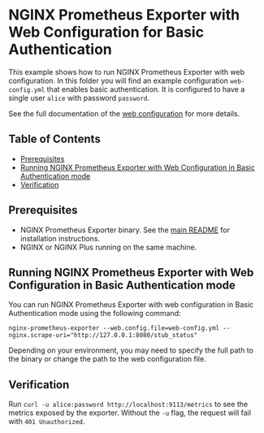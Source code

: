 # NGINX Prometheus Exporter with Web Configuration for Basic Authentication

This example shows how to run NGINX Prometheus Exporter with web configuration. In this folder you will find an example
configuration `web-config.yml` that enables basic authentication. It is configured to have a single user `alice` with
password `password`.

See the full documentation of the [web configuration](https://github.com/prometheus/exporter-toolkit/blob/master/docs/web-configuration.md) for more details.

<!-- START doctoc generated TOC please keep comment here to allow auto update -->
<!-- DON'T EDIT THIS SECTION, INSTEAD RE-RUN doctoc TO UPDATE -->
## Table of Contents

- [Prerequisites](#prerequisites)
- [Running NGINX Prometheus Exporter with Web Configuration in Basic Authentication mode](#running-nginx-prometheus-exporter-with-web-configuration-in-basic-authentication-mode)
- [Verification](#verification)

<!-- END doctoc generated TOC please keep comment here to allow auto update -->

## Prerequisites

- NGINX Prometheus Exporter binary. See the [main README](../../README.md) for installation instructions.
- NGINX or NGINX Plus running on the same machine.

## Running NGINX Prometheus Exporter with Web Configuration in Basic Authentication mode

You can run NGINX Prometheus Exporter with web configuration in Basic Authentication mode using the following command:

```console
nginx-prometheus-exporter --web.config.file=web-config.yml --nginx.scrape-uri="http://127.0.0.1:8080/stub_status"
```

Depending on your environment, you may need to specify the full path to the binary or change the path to the web
configuration file.

## Verification

Run `curl -u alice:password http://localhost:9113/metrics` to see the metrics exposed by the exporter. Without the `-u`
flag, the request will fail with `401 Unauthorized`.
